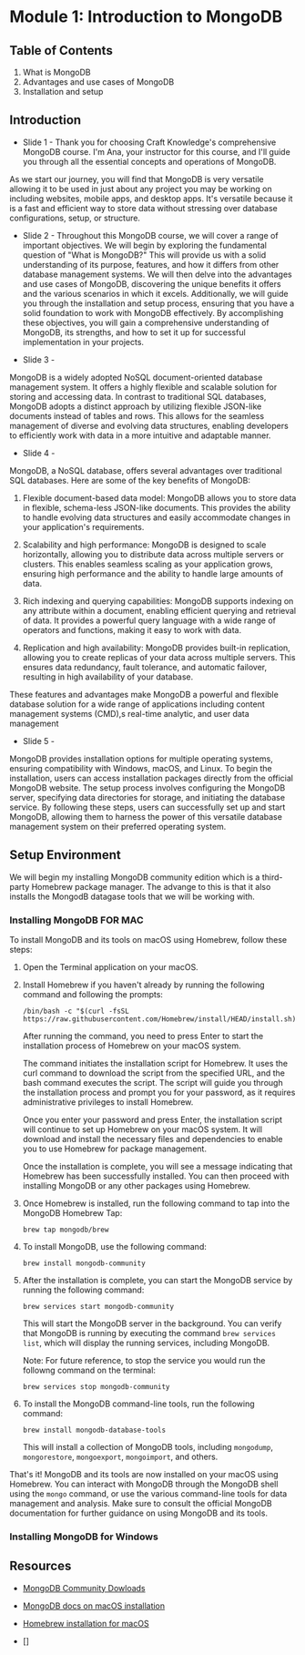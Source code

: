 # Module 1: Introduction to MongoDB


## Table of Contents
1. What is MongoDB
2. Advantages and use cases of MongoDB
3. Installation and setup



## Introduction


- Slide 1 -
Thank you for choosing Craft Knowledge's comprehensive MongoDB course. I'm Ana, your instructor for this course, and I'll guide you through all the essential concepts and operations of MongoDB.


As we start our journey, you will find that MongoDB is very versatile allowing it to be used in just about any project you may be working on including websites, mobile apps, and desktop apps. It's versatile because it is a fast and efficient way to store data without stressing over database configurations, setup, or structure.




- Slide 2 -
Throughout this MongoDB course, we will cover a range of important objectives. We will begin by exploring the fundamental question of "What is MongoDB?" This will provide us with a solid understanding of its purpose, features, and how it differs from other database management systems. We will then delve into the advantages and use cases of MongoDB, discovering the unique benefits it offers and the various scenarios in which it excels. Additionally, we will guide you through the installation and setup process, ensuring that you have a solid foundation to work with MongoDB effectively. By accomplishing these objectives, you will gain a comprehensive understanding of MongoDB, its strengths, and how to set it up for successful implementation in your projects.


- Slide 3 -


MongoDB is a widely adopted NoSQL document-oriented database management system. It offers a highly flexible and scalable solution for storing and accessing data. In contrast to traditional SQL databases, MongoDB adopts a distinct approach by utilizing flexible JSON-like documents instead of tables and rows. This allows for the seamless management of diverse and evolving data structures, enabling developers to efficiently work with data in a more intuitive and adaptable manner.




- Slide 4 -


MongoDB, a NoSQL database, offers several advantages over traditional SQL databases. Here are some of the key benefits of MongoDB:


1. Flexible document-based data model: MongoDB allows you to store data in flexible, schema-less JSON-like documents. This provides the ability to handle evolving data structures and easily accommodate changes in your application's requirements.


2. Scalability and high performance: MongoDB is designed to scale horizontally, allowing you to distribute data across multiple servers or clusters. This enables seamless scaling as your application grows, ensuring high performance and the ability to handle large amounts of data.


3. Rich indexing and querying capabilities: MongoDB supports indexing on any attribute within a document, enabling efficient querying and retrieval of data. It provides a powerful query language with a wide range of operators and functions, making it easy to work with data.


4. Replication and high availability: MongoDB provides built-in replication, allowing you to create replicas of your data across multiple servers. This ensures data redundancy, fault tolerance, and automatic failover, resulting in high availability of your database.


These features and advantages make MongoDB a powerful and flexible database solution for a wide range of applications including content management systems (CMD),s real-time analytic, and user data management




- Slide 5 -


MongoDB provides installation options for multiple operating systems, ensuring compatibility with Windows, macOS, and Linux. To begin the installation, users can access installation packages directly from the official MongoDB website. The setup process involves configuring the MongoDB server, specifying data directories for storage, and initiating the database service. By following these steps, users can successfully set up and start MongoDB, allowing them to harness the power of this versatile database management system on their preferred operating system.





## Setup Environment

We will begin my installing MongoDB community edition which is a third-party Homebrew package manager. The advange to this is that it also installs the MongodB datagase tools that we will be working with. 


### Installing MongoDB FOR MAC

To install MongoDB and its tools on macOS using Homebrew, follow these steps:

1. Open the Terminal application on your macOS.

2. Install Homebrew if you haven't already by running the following command and following the prompts:
   ```
   /bin/bash -c "$(curl -fsSL https://raw.githubusercontent.com/Homebrew/install/HEAD/install.sh)"
   ```
    After running the command, you need to press Enter to start the installation process of Homebrew on your macOS system.

    The command initiates the installation script for Homebrew. It uses the curl command to download the script from the specified URL, and the bash command executes the script. The script will guide you through the installation process and prompt you for your password, as it requires administrative privileges to install Homebrew.

    Once you enter your password and press Enter, the installation script will continue to set up Homebrew on your macOS system. It will download and install the necessary files and dependencies to enable you to use Homebrew for package management.

    Once the installation is complete, you will see a message indicating that Homebrew has been successfully installed. You can then proceed with installing MongoDB or any other packages using Homebrew.

3. Once Homebrew is installed, run the following command to tap into the MongoDB Homebrew Tap:
   ```
   brew tap mongodb/brew
   ```

4. To install MongoDB, use the following command:
   ```
   brew install mongodb-community
   ```

5. After the installation is complete, you can start the MongoDB service by running the following command:
   ```
   brew services start mongodb-community
   ```

   This will start the MongoDB server in the background. You can verify that MongoDB is running by executing the command `brew services list`, which will display the running services, including MongoDB.

   Note: For future reference, to stop the service you would run the followng command on the terminal: 
   ```
   brew services stop mongodb-community
   ```


6. To install the MongoDB command-line tools, run the following command:
   ```
   brew install mongodb-database-tools
   ```

   This will install a collection of MongoDB tools, including `mongodump`, `mongorestore`, `mongoexport`, `mongoimport`, and others.

That's it! MongoDB and its tools are now installed on your macOS using Homebrew. You can interact with MongoDB through the MongoDB shell using the `mongo` command, or use the various command-line tools for data management and analysis. Make sure to consult the official MongoDB documentation for further guidance on using MongoDB and its tools.

### Installing MongoDB for Windows







## Resources

* [MongoDB Community Dowloads](https://www.mongodb.com/try/download/community-kubernetes-operator)
* [MongoDB docs on macOS installation](https://www.mongodb.com/docs/manual/tutorial/install-mongodb-on-os-x/)
* [Homebrew installation for macOS](https://brew.sh/#install)

* []










